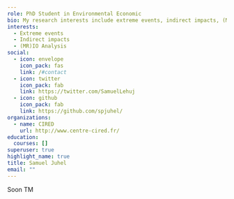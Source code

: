 ```yaml
---
role: PhD Student in Environmental Economic
bio: My research interests include extreme events, indirect impacts, (MR)IO Analysis
interests:
  - Extreme events
  - Indirect impacts
  - (MR)IO Analysis
social:
  - icon: envelope
    icon_pack: fas
    link: /#contact
  - icon: twitter
    icon_pack: fab
    link: https://twitter.com/SamuelLehuj
  - icon: github
    icon_pack: fab
    link: https://github.com/spjuhel/
organizations:
  - name: CIRED
    url: http://www.centre-cired.fr/
education:
  courses: []
superuser: true
highlight_name: true
title: Samuel Juhel
email: ""
---
```

Soon TM